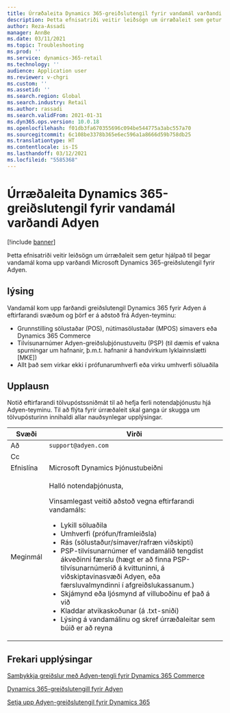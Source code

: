 ```yaml
---
title: Úrræðaleita Dynamics 365-greiðslutengil fyrir vandamál varðandi Adyen
description: Þetta efnisatriði veitir leiðsögn um úrræðaleit sem getur hjálpað til þegar vandamál koma upp varðandi Microsoft Dynamics 365-greiðslutengil fyrir Adyen.
author: Reza-Assadi
manager: AnnBe
ms.date: 03/11/2021
ms.topic: Troubleshooting
ms.prod: ''
ms.service: dynamics-365-retail
ms.technology: ''
audience: Application user
ms.reviewer: v-chgri
ms.custom: ''
ms.assetid: ''
ms.search.region: Global
ms.search.industry: Retail
ms.author: rassadi
ms.search.validFrom: 2021-01-31
ms.dyn365.ops.version: 10.0.18
ms.openlocfilehash: f01db3fa670355696c094be544775a3abc557a70
ms.sourcegitcommit: 6c108be3378b365e6ec596a1a8666d59b758db25
ms.translationtype: HT
ms.contentlocale: is-IS
ms.lasthandoff: 03/12/2021
ms.locfileid: "5585368"
---
```

# <a name="troubleshoot-dynamics-365-payment-connector-for-adyen-issues"></a>Úrræðaleita Dynamics 365-greiðslutengil fyrir vandamál varðandi Adyen

[!include [banner](../../includes/banner.md)]

Þetta efnisatriði veitir leiðsögn um úrræðaleit sem getur hjálpað til þegar vandamál koma upp varðandi Microsoft Dynamics 365-greiðslutengil fyrir Adyen.

## <a name="description"></a>lýsing

Vandamál kom upp farðandi greiðslutengil Dynamics 365 fyrir Adyen á eftirfarandi svæðum og þörf er á aðstoð frá Adyen-teyminu:

- Grunnstilling sölustaðar (POS), nútímasölustaðar (MPOS) símavers eða Dynamics 365 Commerce
- Tilvísunarnúmer Adyen-greiðsluþjónustuveitu (PSP) (til dæmis ef vakna spurningar um hafnanir, þ.m.t. hafnanir á handvirkum lyklainnslætti \[MKE\])
- Allt það sem virkar ekki í prófunarumhverfi eða virku umhverfi söluaðila

## <a name="resolution"></a>Upplausn

Notið eftirfarandi tölvupóstssniðmát til að hefja ferli notendaþjónustu hjá Adyen-teyminu. Til að flýta fyrir úrræðaleit skal ganga úr skugga um tölvupósturinn innihaldi allar nauðsynlegar upplýsingar.

| Svæði        | Virði |
|--------------|-------|
| Að           | `support@adyen.com` |
| Cc           | |
| Efnislína | Microsoft Dynamics Þjónustubeiðni  |
| Meginmál         | <p>Halló notendaþjónusta,</p><p>Vinsamlegast veitið aðstoð vegna eftirfarandi vandamáls:</p><ul><li>Lykill söluaðila</li><li>Umhverfi (prófun/framleiðsla)</li><li>Rás (sölustaður/símaver/rafræn viðskipti)</li><li>PSP-tilvísunarnúmer ef vandamálið tengdist ákveðinni færslu (hægt er að finna PSP-tilvísunarnúmerið á kvittuninni, á viðskiptavinasvæði Adyen, eða færsluvalmyndinni í afgreiðslukassanum.)</li><li>Skjámynd eða ljósmynd af villuboðinu ef það á við</li><li>Kladdar atvikaskoðunar (á .txt-sniði)</li><li>Lýsing á vandamálinu og skref úrræðaleitar sem búið er að reyna</li></ul> |

## <a name="additional-resources"></a>Frekari upplýsingar

[Samþykkja greiðslur með Adyen-tengli fyrir Dynamics 365 Commerce](https://www.adyen.com/partners/dynamics-365-commerce)

[Dynamics 365-greiðslutengill fyrir Adyen](../dev-itpro/adyen-connector.md)

[Setja upp Adyen-greiðslutengil fyrir Dynamics 365](https://docs.adyen.com/plugins/microsoft-dynamics)
